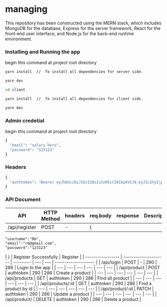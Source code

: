 # managing

This repository has been constructed using the MERN stack, which includes MongoDB for the database, Express for the server framework, React for the front-end user interface, and Node.js for the back-end runtime environment.

### Installing and Running the app

begin this command at project root directory

```bash
yarn install  //  To install all dependencies for server side.

yarn dev

cd client

yarn install  //  To install all dependencies for client side.

yarn dev

```

### Admin credetial

begin this command at project root directory

```bash
{
  "email": "salary-hero",
  "password": "123123"
}
```

### Headers

```bash
{
  "authtoken": "Bearer eyJhbGciOiJIUzI1NiIsInR5cCI6IkpXVCJ9.eyJ1c2VyIjp7ImlkIjoiNjQwMDE4ODY4MTE3NjRiYzgxZGI1ODZlIiwicm9sZSI6ImFkbWluIn0sImlhdCI6MTY3Nzc2ODk5MiwiZXhwIjoxNjc3ODEyMTkyfQ.6MI8SnFWmhq-KHv584dKbmQ0tozIYnF-ues1MAnLWxE",
}
```

### API Document

| API           | HTTP Method | headers | req.body | response | Description |
| ------------- | ----------- | ------- | -------- | -------- | ----------- |
| /api/register | POST        | -       | {        |

    "username":"Rm",
    "email":"rm@gmail.com",
    "password":"123123"

| }                 | Register Successfully | Register  |
| ----------------- | --------------------- | --------- | --- | --- | -------------------- |
| /api/login        | POST                  | -         | 290 | 286 | Login to the app     |
| ---               | ---                   | ---       | --- | --- | ---                  |
| /api/product      | POST                  | authtoken | 290 | 286 | Create a product     |
| ---               | ---                   | ---       | --- | --- | ---                  |
| /api/products     | GET                   | authtoken | 290 | 286 | Find all product     |
| ---               | ---                   | ---       | --- | --- | ---                  |
| /api/products/:id | GET                   | authtoken | 290 | 286 | Find a product by id |
| ---               | ---                   | ---       | --- | --- | ---                  |
| /api/product/:id  | PATCH                 | authtoken | 290 | 286 | Update a product     |
| ---               | ---                   | ---       | --- | --- | ---                  |
| /api/product/     | DELETE                | authtoken | 290 | 286 | Delete a product     |
